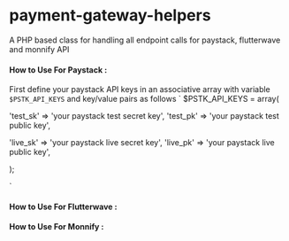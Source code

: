 # payment-gateway-helpers
A PHP based class for handling all endpoint calls for paystack, flutterwave and monnify API

#### How to Use For Paystack :
First define your paystack API keys in an associative array with variable `$PSTK_API_KEYS` and key/value pairs as follows 
`
$PSTK_API_KEYS = array(

'test_sk' => 'your paystack test secret key',
'test_pk' => 'your paystack test public key', 
		
'live_sk' => 'your paystack live secret key',
'live_pk' => 'your paystack live public key',
		
);

`

#### How to Use For Flutterwave :

#### How to Use For Monnify :
   
